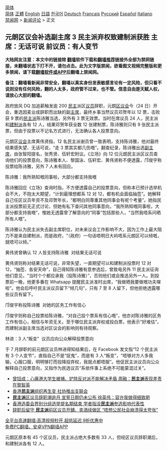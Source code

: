  <!-- 面包屑导航 --> <div class="breadcrumb"><!-- GTranslate: https://gtranslate.io/ -->  <div class="switcher notranslate">  <div class="selected">  <a href="#" onclick="return false;"> 简体</a>  </div>  <div class="option">  <a href="https://www.bannedbook.org" onclick="doGTranslate('zh-CN|zh-CN');jQuery('div.switcher div.selected a').html(jQuery(this).html());return false;" title="简体中文" class="nturl selected"> 简体</a>  <a href="https://www.bannedbook.org/zh-tw/" onclick="doGTranslate('zh-CN|zh-TW');jQuery('div.switcher div.selected a').html(jQuery(this).html());return false;" title="繁體中文" class="nturl"> 正體</a>  <a href="https://www.bannedbook.org/en/" onclick="doGTranslate('zh-CN|en');jQuery('div.switcher div.selected a').html(jQuery(this).html());return false;" title="English" class="nturl"> English</a>  <a href="https://www.bannedbook.org/ja/" onclick="doGTranslate('zh-CN|ja');jQuery('div.switcher div.selected a').html(jQuery(this).html());return false;" title="日本語" class="nturl"> 日語</a>  <a href="https://www.bannedbook.org/ko/" onclick="doGTranslate('zh-CN|ko');jQuery('div.switcher div.selected a').html(jQuery(this).html());return false;" title="한국어" class="nturl"> 한국어</a>  <a href="https://www.bannedbook.org/de/" onclick="doGTranslate('zh-CN|de');jQuery('div.switcher div.selected a').html(jQuery(this).html());return false;" title="Deutsch" class="nturl"> Deutsch</a>  <a href="https://www.bannedbook.org/fr/" onclick="doGTranslate('zh-CN|fr');jQuery('div.switcher div.selected a').html(jQuery(this).html());return false;" title="Français" class="nturl"> Français</a>  <a href="https://www.bannedbook.org/ru/" onclick="doGTranslate('zh-CN|ru');jQuery('div.switcher div.selected a').html(jQuery(this).html());return false;" title="Русский" class="nturl"> Русский</a>  <a href="https://www.bannedbook.org/es/" onclick="doGTranslate('zh-CN|es');jQuery('div.switcher div.selected a').html(jQuery(this).html());return false;" title="Español" class="nturl"> Español</a>  <a href="https://www.bannedbook.org/it/" onclick="doGTranslate('zh-CN|it');jQuery('div.switcher div.selected a').html(jQuery(this).html());return false;" title="Italiano" class="nturl"> Italiano</a>  </div>  </div>      <div class='breadcrumb-sub'><!-- Breadcrumb NavXT 6.3.0 --> <a href="https://www.bannedbook.org/" class="home">禁闻网</a> &gt; <a href="https://www.bannedbook.org/bnews/comments/" class="category">新闻评论</a> &gt; 正文</div></div><h2>元朗区议会补选副主席 3 民主派弃权致建制派获胜 主席：无话可说 前议员：有人变节</h2> <p class="notice"><b>大陆网友注意：本文中的链接除 <a href="https://github.com/bannedbook/fanqiang" >翻墙</a>软件下载和<a href="https://github.com/killgcd/justmysocks/blob/master/README.md">翻墙推荐</a>链接外全部为禁网链接，未翻墙状态下打不开，请勿点击。此为文字版禁闻，欲看图文视频完整版和更多禁闻，请下载<a href="https://github.com/bannedbook/fanqiang">翻墙软件或APP</a>后翻墙上禁闻网。</p><p>备注：翻墙看新闻非常安全，翻墙以真实身份发表敏感言论有一定风险，但只看不说则没有任何风险，翻的人太多，政府管不过来，也不管。信息自由是天赋人权，请放心大胆的翻墙。</b></p>  <div class="entry">  <p>政府放风 DQ 加追薪触发逾 200 <a href="https://www.bannedbook.org/bnews/tag/%e6%b0%91%e4%b8%bb/" class="st_tag internal_tag" rel="tag" title="标签 民主 下的日志">民主</a>派区<a href="https://www.bannedbook.org/bnews/tag/%e8%ae%ae%e5%91%98/" class="st_tag internal_tag" rel="tag" title="标签 议员 下的日志">议员</a>辞职，元朗<a href="https://www.bannedbook.org/bnews/tag/%E5%8C%BA%E8%AE%AE%E4%BC%9A/" class="st_tag internal_tag" rel="tag" title="标签 区议会 下的日志">区议会</a>今（24 日）开会，重选因麦业成辞职而出缺的副<a href="https://www.bannedbook.org/bnews/tag/%E4%B8%BB%E5%B8%AD/" class="st_tag internal_tag" rel="tag" title="标签 主席 下的日志">主席</a>，最终乡事当然议员邓贺年以 12 票，击败获 9 票的<a href="https://www.bannedbook.org/bnews/tag/%E6%B0%91%E4%B8%BB%E6%B4%BE/" class="st_tag internal_tag" rel="tag" title="标签 民主派 下的日志">民主派</a>陈诗雅当选，另外有 3 票无效票。当时在席议员 24 人，民主派和<a href="https://www.bannedbook.org/bnews/tag/%e5%bb%ba%e5%88%b6%e6%b4%be/" class="st_tag internal_tag" rel="tag" title="标签 建制派 下的日志">建制派</a>各有 12 人，结果邓贺年获全数 12 张建制票，陈诗雅则只有 9 张民主派票，但由于投票以不记名方式进行，无法确认各人投票意向。</p> <p>元朗区<a href="https://www.bannedbook.org/bnews/tag/%E8%AE%AE%E4%BC%9A/" class="st_tag internal_tag" rel="tag" title="标签 议会 下的日志">议会</a>主席黄伟贤指，12 名民主派谢员曾一致表明，支持陈诗雅，他对最终结果感失望、无话可说，“走 3 票其实都几伤嘅”。翻查纪录，陈诗雅出选<a href="https://www.bannedbook.org/bnews/tag/%E5%89%AF%E4%B8%BB%E5%B8%AD/" class="st_tag internal_tag" rel="tag" title="标签 副主席 下的日志">副主席</a>，由张智阳提名，张秀贤、伍轩宏附议。《立场》向 12 位元朗民主派区议员查询他们的投票意向，陈诗雅本人、黎国泳、伍轩宏、黄伟贤称不便透露，邝俊宇称投票给陈诗雅，另外 7 人未有回应。</p> <p>陈诗雅：我所熟知嘅同事啦，大部分都支持我嘅</p>  <p>陈诗雅回应《立场》查询时指，不方便透露自己的投票意向，但称本已预计选举机会不大，不抱太大期望，“计到最理想都系 12 对 12，都有机会面临抽签”。她解释自己任区议员年资不及邓贺年长，“都明白同尊重其他同事会有呢个考量”。她指民主派投票前无正式讨论，但她有私下查问其他同事意向，“我所熟知嘅同事啦，大部分都支持我嘅”，惟她无透露曾了解意向的“同事”包括那些人，“当然我唔系问晒所有人嘅”。</p> <p>陈诗雅认为民主派失去副主席职位，对未来议会工作影响不大，因为工作上最大阻力不是来自建制派，而是政府，“（政府）一句话唔明日大屿唔系元朗区可以倾嘅，就唔可以倾。”</p> <p>黄伟贤曾确认 12 人皆支持陈诗雅  对结果无话可说</p>  <p>黄伟贤则称对结果无话可说，非常失望，一直期望可以和建制派投票时 12 对 12，“抽签、各安天命”，自己得知陈诗雅有意参选后，曾致电另外 11 民主派征询他们意见，“当时个个都应承我（投陈诗雅）”，否则他们或会推选另外一人。到投票前一晚，他更多番在 Whatsapp 提醒民主派准时出席，“我做晒我要做嘅功夫㗎啦”。他会后呼吁民主派议员留下“倾几句”，只有 7 至 8 人留下，但他拒绝透露哪些议员有留下。</p> <p>邝俊宇称投陈诗雅  对她的区务工作有信心</p> <p>邝俊宇则称自己投票给陈诗雅，“对自己投个票系有信心嘅”，他亦对陈诗雅的区务工作有信心，相信与年资无关。至于哪位民主派弃权或投白票，他表示“好难估”，而建制派副主席当选对区议会的影响则有待观察。</p>  <p>林进：3 人“叛变”  议员应向公众解释投票意向</p> <p>于 7 月辞职的前元朗区议员林进得知结果后，在 Facebook 发文指“12 个民主派有 3 个人变节”，直指自己不是“捉鬼”，而是有 3 人“叛变”，“唔够对方人多我输，心服口服，明明够打而投降投弃权，我就点都唔服”。他促民主派议员向公众解释自己投票意向，又指作为民选议员“系依件事上系绝不可能蒙混过关”。</p> <ul class='op-related-articles' title='相关阅读'> <li><a href='https://www.bannedbook.org/bnews/comments/20210822/1610768.html' target='_blank'>曾钰成：心痛港大学生被捕、铲除反对派不能解决矛盾 周融：<b>民主派</b>表现差责在黎智英</a></li> <li><a href='https://www.bannedbook.org/bnews/ssgc/20210820/1610019.html' target='_blank'>香港<b>民主派</b>组织再生变 社协推出支联会</a></li> <li><a href='https://www.bannedbook.org/bnews/comments/20210818/1608546.html' target='_blank'><b>民主派</b>区议员辞职潮逾月 宣誓日期仍未公布 徐英伟：容许我做得细致啲</a></li> <li><a href='https://www.bannedbook.org/bnews/cnnews/hknews/20210814/1605946.html' target='_blank'>香港选委会界别分组选举提名期结束 学者指没<b>民主派</b>参选影响代表性</a></li> <li><a href='https://www.bannedbook.org/bnews/comments/20210813/1605823.html' target='_blank'>辞职后留守 <b>民主派</b>前区议员开舖、卖酒续做区 “唔想公民社会崩溃得太夸张”</a></li> </ul> <p class="texttj"> <a href="https://github.com/bannedbook/fanqiang/wiki/V2ray%E6%9C%BA%E5%9C%BA" target="_blank">全平台高速翻墙:高清视频秒开,超低延迟,9折优惠中</a><br/> <a href="https://github.com/bannedbook/fanqiang/wiki/%E7%A6%81%E9%97%BB%E7%BD%91%E5%AE%89%E5%8D%93%E7%BF%BB%E5%A2%99%E6%96%B0%E9%97%BBAPP" target="_blank">免费PC翻墙、安卓VPN翻墙APP</a></p> <p>元朗区原本有 45 个区议员，民主派占绝大多数有 33 人，但经区议员辞职潮后，和建制派各有 12 人。<br />  </p><a name='sharetosocial'></a>  <div style="margin-bottom:5px;padding-bottom:5px;clear:both"> <div id="archive-pix-1" class="banner-ads"> <!-- AuctionX Display platform tag START --> <div id="26318x728x90x621x_ADSLOT2" clicktrack="%%CLICK_URL_ESC%%"></div> <!-- AuctionX Display platform tag END --> </div> <div id="archive-pix-2" class="banner-ads"> <!-- AuctionX Display platform tag START --> <div id="26315x300x250x621x_ADSLOT2" clicktrack="%%CLICK_URL_ESC%%"></div> <!-- AuctionX Display platform tag END --> </div> </div>  <div id="archive-pix-1" class="banner-ads"> <!-- AuctionX Display platform tag START --> <div id="26318x728x90x621x_ADSLOT3" clicktrack="%%CLICK_URL_ESC%%"></div> <!-- AuctionX Display platform tag END --> </div> </div><!--END ENTRY--> 